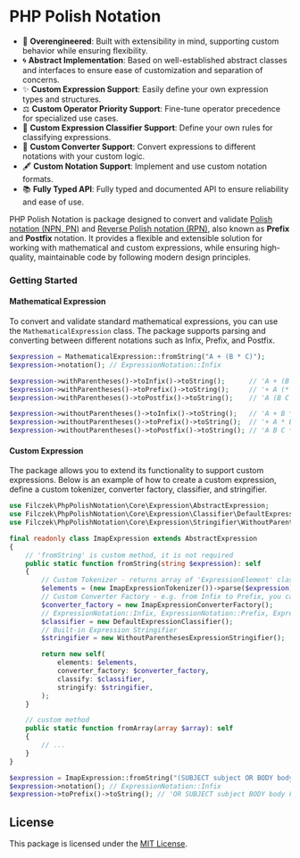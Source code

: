 # PHP Polish Notation

- 🤖 **Overengineered**: Built with extensibility in mind, supporting custom behavior while ensuring flexibility.
- 🌀 **Abstract Implementation**: Based on well-established abstract classes and interfaces to ensure ease of customization and separation of concerns.
- ✨ **Custom Expression Support**: Easily define your own expression types and structures.
- ⚖️ **Custom Operator Priority Support**: Fine-tune operator precedence for specialized use cases.
- 🧩 **Custom Expression Classifier Support**: Define your own rules for classifying expressions.
- 🔄 **Custom Converter Support**: Convert expressions to different notations with your custom logic.
- 🖋️ **Custom Notation Support**: Implement and use custom notation formats.
- 📚 **Fully Typed API**: Fully typed and documented API to ensure reliability and ease of use.

PHP Polish Notation is package designed to convert and validate [Polish notation (NPN, PN)](https://en.wikipedia.org/wiki/Polish_notation) and [Reverse Polish notation (RPN)](https://en.wikipedia.org/wiki/Reverse_Polish_notation), also known as **Prefix** and **Postfix** notation. It provides a flexible and extensible solution for working with mathematical and custom expressions, while ensuring high-quality, maintainable code by following modern design principles.

### Getting Started

#### Mathematical Expression

To convert and validate standard mathematical expressions, you can use the `MathematicalExpression` class. The package supports parsing and converting between different notations such as Infix, Prefix, and Postfix.

```php
$expression = MathematicalExpression::fromString("A + (B * C)");
$expression->notation(); // ExpressionNotation::Infix

$expression->withParentheses()->toInfix()->toString();      // 'A + (B * C)'
$expression->withParentheses()->toPrefix()->toString();     // '+ A (* B C)'
$expression->withParentheses()->toPostfix()->toString();    // 'A (B C *) +'

$expression->withoutParentheses()->toInfix()->toString();   // 'A + B * C'
$expression->withoutParentheses()->toPrefix()->toString();  // '+ A * B C'
$expression->withoutParentheses()->toPostfix()->toString(); // 'A B C * +'
```

#### Custom Expression

The package allows you to extend its functionality to support custom expressions. Below is an example of how to create a custom expression, define a custom tokenizer, converter factory, classifier, and stringifier.

```php
use Filczek\PhpPolishNotation\Core\Expression\AbstractExpression;
use Filczek\PhpPolishNotation\Core\Expression\Classifier\DefaultExpressionClassifier;
use Filczek\PhpPolishNotation\Core\Expression\Stringifier\WithoutParenthesesExpressionStringifier;

final readonly class ImapExpression extends AbstractExpression
{
    // 'fromString' is custom method, it is not required
    public static function fromString(string $expression): self
    {
        // Custom Tokenizer - returns array of 'ExpressionElement' class
        $elements = (new ImapExpressionTokenizer())->parse($expression);
        // Custom Converter Factory - e.g. from Infix to Prefix, you can use built-in 'DefaultExpressionConverterFactory'
        $converter_factory = new ImapExpressionConverterFactory();
        // ExpressionNotation::Infix, ExpressionNotation::Prefix, ExpressionNotation::Postfix
        $classifier = new DefaultExpressionClassifier();
        // Built-in Expression Stringifier
        $stringifier = new WithoutParenthesesExpressionStringifier();

        return new self(
            elements: $elements,
            converter_factory: $converter_factory,
            classify: $classifier,
            stringify: $stringifier,
        );
    }

    // custom method
    public static function fromArray(array $array): self
    {
        // ...
    }
}

$expression = ImapExpression::fromString("(SUBJECT subject OR BODY body) AND FROM from");
$expression->notation(); // ExpressionNotation::Infix
$expression->toPrefix()->toString(); // 'OR SUBJECT subject BODY body FROM from'
```

## License

This package is licensed under the [MIT License](LICENSE). 
